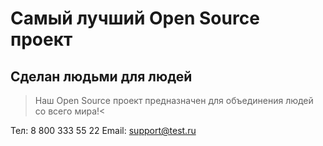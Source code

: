 # Самый лучший Open Source проект

## Сделан людьми для людей

> Наш Open Source проект предназначен для объединения людей со всего мира!<

Тел: 8 800 333 55 22
Email: support@test.ru
